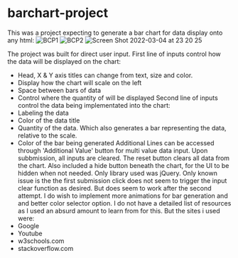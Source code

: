 # barchart-project
This was a project expecting to generate a bar chart for data display onto any html:
![BCP1](https://user-images.githubusercontent.com/96437758/155801666-5cfeb9b8-8797-46be-b447-0fa60dab2432.png)
![BCP2](https://user-images.githubusercontent.com/96437758/155801677-baf3373c-6654-41af-a0f6-50319d8e5a2c.png)
![Screen Shot 2022-03-04 at 23 20 25](https://user-images.githubusercontent.com/96437758/156871159-f7748a91-124e-4ac6-90ce-4ecb8c9655e5.png)


The project was built for direct user input.
First line of inputs control how the data will be displayed on the chart:
  - Head, X & Y axis titles can change from text, size and color.
  - Display how the chart will scale on the left
  - Space between bars of data
  - Control where the quantity of will be displayed
Second line of inputs control the data being implementated into the chart:
  - Labeling the data
  - Color of the data title
  - Quantity of the data. Which also generates a bar representing the data, relative to the scale. 
  - Color of the bar being generated
Additional Lines can be accessed through 'Additional Value' button for multi value data input.
Upon subbmission, all inputs are cleared.
The reset button clears all data from the chart.
Also included a hide button beneath the chart, for the UI to be hidden when not needed.
Only library used was jQuery.
Only known issue is the the first submission click does not seem to trigger the input clear function as desired. But does seem to work after the second attempt.
I do wish to implement more animations for bar generation and and better color selector option.
I do not have a detailed list of resources as I used an absurd amount to learn from for this. But the sites i used were:
  - Google
  - Youtube
  - w3schools.com
  - stackoverflow.com

  
